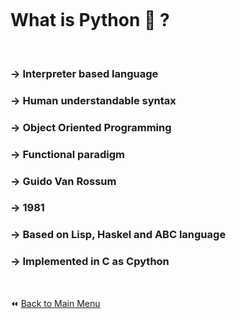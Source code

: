 &nbsp;

&nbsp;

# What is Python :snake: ?

&nbsp;

### -> Interpreter based language

### -> Human understandable syntax

### -> Object Oriented Programming

### -> Functional paradigm

### -> Guido Van Rossum

### -> 1981

### -> Based on Lisp, Haskel and ABC language

### -> Implemented in C as Cpython

&nbsp;

:rewind: [Back to Main Menu](https://github.com/kumar1987an/Python_Sept2021_Tutorials/blob/root/README.md)
